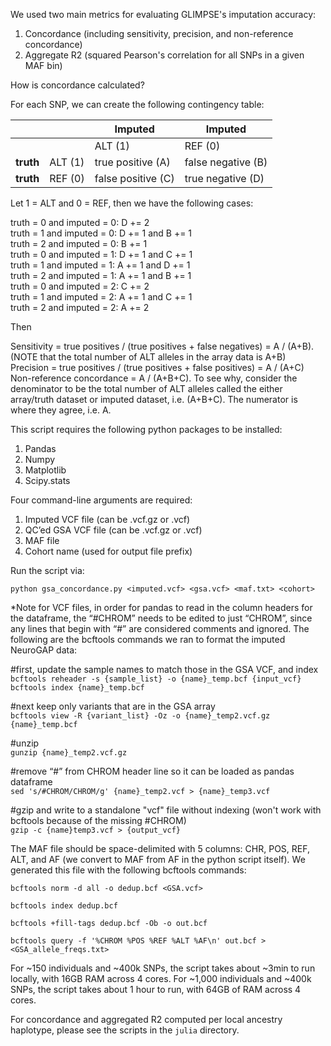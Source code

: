 We used two main metrics for evaluating GLIMPSE's imputation accuracy:

1. Concordance (including sensitivity, precision, and non-reference concordance)
2. Aggregate R2 (squared Pearson's correlation for all SNPs in a given MAF bin)

How is concordance calculated? 

For each SNP, we can create the following contingency table:

|            |              | **Imputed**        | **Imputed**        |
|------------|--------------|--------------------|--------------------|
|            |              | ALT (1)            | REF (0)            |
| **truth**  | ALT (1)      | true positive (A)  | false negative (B) |
| **truth**  | REF (0)      | false positive (C) | true negative (D)  |

Let 1 = ALT and 0 = REF, then we have the following cases:

truth = 0 and imputed = 0: D += 2  
truth = 1 and imputed = 0: D += 1 and B += 1  
truth = 2 and imputed = 0: B += 1  
truth = 0 and imputed = 1: D += 1 and C += 1  
truth = 1 and imputed = 1: A += 1 and D += 1  
truth = 2 and imputed = 1: A += 1 and B += 1  
truth = 0 and imputed = 2: C += 2  
truth = 1 and imputed = 2: A += 1 and C += 1  
truth = 2 and imputed = 2: A += 2  

Then

Sensitivity = true positives / (true positives + false negatives) = A / (A+B). (NOTE that the total number of ALT alleles in the array data is A+B)  
Precision = true positives / (true positives + false positives) = A / (A+C)  
Non-reference concordance = A / (A+B+C). To see why, consider the denominator to be the total number of ALT alleles called the either array/truth dataset or imputed dataset, i.e. (A+B+C). The numerator is where they agree, i.e. A.  

This script requires the following python packages to be installed:
1. Pandas
2. Numpy
3. Matplotlib
4. Scipy.stats

Four command-line arguments are required: 
1. Imputed VCF file (can be .vcf.gz or .vcf)
2. QC’ed GSA VCF file (can be .vcf.gz or .vcf)
3. MAF file
4. Cohort name (used for output file prefix) 


Run the script via:

`python gsa_concordance.py <imputed.vcf> <gsa.vcf> <maf.txt> <cohort>`

*Note for VCF files, in order for pandas to read in the column headers for the dataframe, the “#CHROM” needs to be edited to just “CHROM”, since any lines that begin with “#” are considered comments and ignored. The following are the bcftools commands we ran to format the imputed NeuroGAP data: 

#first, update the sample names to match those in the GSA VCF, and index                                                                                 
`bcftools reheader -s {sample_list} -o {name}_temp.bcf {input_vcf}`                                                                                                               
`bcftools index {name}_temp.bcf`

#next keep only variants that are in the GSA array                                                                                            
`bcftools view -R {variant_list} -Oz -o {name}_temp2.vcf.gz {name}_temp.bcf`

#unzip                                                                                                                                        
`gunzip {name}_temp2.vcf.gz`

#remove “#” from CHROM header line so it can be loaded as pandas dataframe                                                                      
`sed 's/#CHROM/CHROM/g' {name}_temp2.vcf > {name}_temp3.vcf`

#gzip and write to a standalone "vcf" file without indexing (won't work with bcftools because of the missing #CHROM)                                           
`gzip -c {name}temp3.vcf > {output_vcf}`


The MAF file should be space-delimited with 5 columns: CHR, POS, REF, ALT, and AF (we convert to MAF from AF in the python script itself). We generated this file with the following bcftools commands:

`bcftools norm -d all -o dedup.bcf <GSA.vcf>`

`bcftools index dedup.bcf`

`bcftools +fill-tags dedup.bcf -Ob -o out.bcf`

`bcftools query -f '%CHROM %POS %REF %ALT %AF\n' out.bcf > <GSA_allele_freqs.txt>`


For ~150 individuals and ~400k SNPs, the script takes about ~3min to run locally, with 16GB RAM across 4 cores. 
For ~1,000 individuals and ~400k SNPs, the script takes about 1 hour to run, with 64GB of RAM across 4 cores. 


For concordance and aggregated R2 computed per local ancestry haplotype, please see the scripts in the `julia` directory. 
